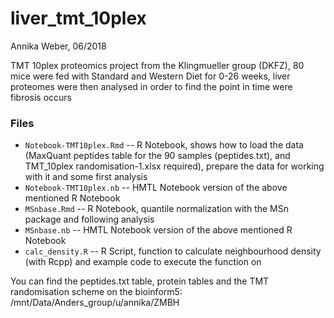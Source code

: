 # liver_tmt_10plex

Annika Weber, 06/2018

TMT 10plex proteomics project from the Klingmueller group (DKFZ), 80 mice were fed with Standard and Western Diet for 0-26 weeks, liver proteomes were then analysed in order to find the point in time were fibrosis occurs 

### Files
- `Notebook-TMT10plex.Rmd` -- R Notebook, shows how to load the data (MaxQuant peptides table for the 90 samples (peptides.txt), and TMT_10plex randomisation-1.xlsx required), prepare the data for working with it and some first analysis 
- `Notebook-TMT10plex.nb` -- HMTL Notebook version of the above mentioned R Notebook
- `MSnbase.Rmd` -- R Notebook, quantile normalization with the MSn package and following analysis
- `MSnbase.nb` -- HMTL Notebook version of the above mentioned R Notebook
- `calc_density.R` -- R Script, function to calculate neighbourhood density (with Rcpp) and example code to execute the function on

You can find the peptides.txt table, protein tables and the TMT randomisation scheme on the bioinform5: /mnt/Data/Anders_group/u/annika/ZMBH